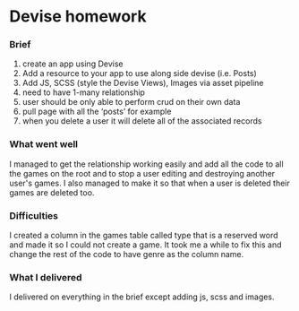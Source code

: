# Devise homework

### Brief

1. create an app using Devise
2. Add a resource to your app to use along side devise (i.e. Posts)
3. Add JS, SCSS (style the Devise Views), Images via asset pipeline
4. need to have 1-many relationship
5. user should be only able to perform crud on their own data
6. pull page with all the ‘posts’ for example
7. when you delete a user it will delete all of the associated records

### What went well

I managed to get the relationship working easily and add all the code to all the games on the root and to stop a user editing and destroying another user's games. I also managed to make it so that when a user is deleted their games are deleted too.

### Difficulties

I created a column in the games table called type that is a reserved word and made it so I could not create a game. It took me a while to fix this and change the rest of the code to have genre as the column name.

### What I delivered

I delivered on everything in the brief except adding js, scss and images.
